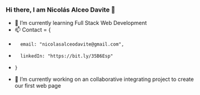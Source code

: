 ### Hi there, I am Nicolás Alceo Davite 👋

- 🌱 I’m currently learning Full Stack Web Development
- 📫 Contact = {
-       email: "nicolasalceodavite@gmail.com",
-       linkedIn: "https://bit.ly/35B6Esp"
-     }
- 🔭 I’m currently working on an collaborative integrating project to create our first web page

<!--
**NicoADavite/NicoADavite** is a ✨ _special_ ✨ repository because its `README.md` (this file) appears on your GitHub profile.

Here are some ideas to get you started:

- 🔭 I’m currently working on ...
- 🌱 I’m currently learning ...
- 👯 I’m looking to collaborate on ...
- 🤔 I’m looking for help with ...
- 💬 Ask me about ...
- 📫 How to reach me: ...
- 😄 Pronouns: ...
- ⚡ Fun fact: ...
-->
